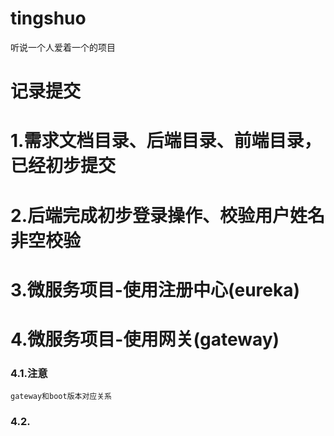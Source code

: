 # tingshuo
听说一个人爱着一个的项目
# 记录提交
# 1.需求文档目录、后端目录、前端目录，已经初步提交
# 2.后端完成初步登录操作、校验用户姓名非空校验
# 3.微服务项目-使用注册中心(eureka)
# 4.微服务项目-使用网关(gateway)
### 4.1.注意
	gateway和boot版本对应关系
### 4.2.